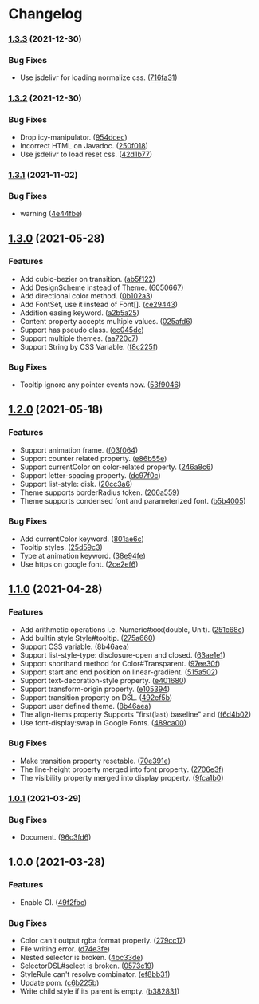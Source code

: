 # Changelog

### [1.3.3](https://www.github.com/teletha/stylist/compare/v1.3.2...v1.3.3) (2021-12-30)


### Bug Fixes

* Use jsdelivr for loading normalize css. ([716fa31](https://www.github.com/teletha/stylist/commit/716fa313e1e8c0a4ea8a5fddc1f772a96e3f112e))

### [1.3.2](https://www.github.com/teletha/stylist/compare/v1.3.1...v1.3.2) (2021-12-30)


### Bug Fixes

* Drop icy-manipulator. ([954dcec](https://www.github.com/teletha/stylist/commit/954dcec90c7a804ef69b5c9792aa274335e5f20d))
* Incorrect HTML on Javadoc. ([250f018](https://www.github.com/teletha/stylist/commit/250f018719d0fb688a38c74b574f2ff6a209e2d1))
* Use jsdelivr to load reset css. ([42d1b77](https://www.github.com/teletha/stylist/commit/42d1b772ecf6e243f659a6da726201b38c310b96))

### [1.3.1](https://www.github.com/Teletha/stylist/compare/v1.3.0...v1.3.1) (2021-11-02)


### Bug Fixes

* warning ([4e44fbe](https://www.github.com/Teletha/stylist/commit/4e44fbec706d8b917cdbc1e34cff9da3d8d09d88))

## [1.3.0](https://www.github.com/Teletha/stylist/compare/v1.2.0...v1.3.0) (2021-05-28)


### Features

* Add cubic-bezier on transition. ([ab5f122](https://www.github.com/Teletha/stylist/commit/ab5f122313f340551fcaa4dc1a72e74c85ad4a63))
* Add DesignScheme instead of Theme. ([6050667](https://www.github.com/Teletha/stylist/commit/6050667dc6d4cafe267fb61b4d50a77fffcdaa54))
* Add directional color method. ([0b102a3](https://www.github.com/Teletha/stylist/commit/0b102a3e692415e5b5a63da1f57743af4c9ce58b))
* Add FontSet, use it instead of Font[]. ([ce29443](https://www.github.com/Teletha/stylist/commit/ce29443b6dc54d5cadf68232f974aceabd778e43))
* Addition easing keyword. ([a2b5a25](https://www.github.com/Teletha/stylist/commit/a2b5a2577d3e78d9e26e0457bbf107386749d812))
* Content property accepts multiple values. ([025afd6](https://www.github.com/Teletha/stylist/commit/025afd6d423df1028ea25451d2a4da04b760e901))
* Support has pseudo class. ([ec045dc](https://www.github.com/Teletha/stylist/commit/ec045dcbffd3280d85ca1ea7b61045bc96801879))
* Support multiple themes. ([aa720c7](https://www.github.com/Teletha/stylist/commit/aa720c729453aedb61f637db5acc89bb127f9ca9))
* Support String by CSS Variable. ([f8c225f](https://www.github.com/Teletha/stylist/commit/f8c225f1f021d8fbf0e0fcd85c6454f194d3811d))


### Bug Fixes

* Tooltip ignore any pointer events now. ([53f9046](https://www.github.com/Teletha/stylist/commit/53f9046f5fbba2cce8cd381802cf4d3eaa386ccb))

## [1.2.0](https://www.github.com/Teletha/stylist/compare/v1.1.0...v1.2.0) (2021-05-18)


### Features

* Support animation frame. ([f03f064](https://www.github.com/Teletha/stylist/commit/f03f0643bb0148c57d0cf4dc218134da9c4b91f8))
* Support counter related property. ([e86b55e](https://www.github.com/Teletha/stylist/commit/e86b55e63e84bdd5feb9d400583830a77e556f25))
* Support currentColor on color-related property. ([246a8c6](https://www.github.com/Teletha/stylist/commit/246a8c69f06f446b3262da44b17221772c12bda2))
* Support letter-spacing property. ([dc97f0c](https://www.github.com/Teletha/stylist/commit/dc97f0ce736c6d7fcb7431dfd291ccd4bd77be4c))
* Support list-style: disk. ([20cc3a6](https://www.github.com/Teletha/stylist/commit/20cc3a6df74f25a6e1af99c981a04490248f5ed8))
* Theme supports  borderRadius token. ([206a559](https://www.github.com/Teletha/stylist/commit/206a559dd90c0113e399978d63de5ad59ceb047b))
* Theme supports condensed font and parameterized font. ([b5b4005](https://www.github.com/Teletha/stylist/commit/b5b4005d5448afac4352a093159cf28f35f14bd0))


### Bug Fixes

* Add currentColor keyword. ([801ae6c](https://www.github.com/Teletha/stylist/commit/801ae6cc0b0fc8153cbf9da8794f4512aa6d426d))
* Tooltip styles. ([25d59c3](https://www.github.com/Teletha/stylist/commit/25d59c3a909afec98a62d2d361d1018102711edd))
* Type at animation keyword. ([38e94fe](https://www.github.com/Teletha/stylist/commit/38e94fe4fee89e1d3f5244176b5f9c0f35c3555c))
* Use https on google font. ([2ce2ef6](https://www.github.com/Teletha/stylist/commit/2ce2ef642576006a4b3fa3a12b1fb77f8cc8ba91))

## [1.1.0](https://www.github.com/Teletha/stylist/compare/v1.0.1...v1.1.0) (2021-04-28)


### Features

* Add arithmetic operations i.e. Numeric#xxx(double, Unit). ([251c68c](https://www.github.com/Teletha/stylist/commit/251c68c79e5f9378245d7949bd2f4abb64a0f6d1))
* Add builtin style Style#tooltip. ([275a660](https://www.github.com/Teletha/stylist/commit/275a66036b05bbf0b95250aaf9559bac319cd4a7))
* Support CSS variable. ([8b46aea](https://www.github.com/Teletha/stylist/commit/8b46aea803bcdc0e9b6c671abc9e900abeb9f69d))
* Support list-style-type: disclosure-open and closed. ([63ae1e1](https://www.github.com/Teletha/stylist/commit/63ae1e1a18f9829299c7da66739dcc726650f99b))
* Support shorthand method for Color#Transparent. ([97ee30f](https://www.github.com/Teletha/stylist/commit/97ee30f6d71e7cb0c6d6993df356190523cf39ce))
* Support start and end position on linear-gradient. ([515a502](https://www.github.com/Teletha/stylist/commit/515a502b2b468dd72238211104cff487ae2be14c))
* Support text-decoration-style property. ([e401680](https://www.github.com/Teletha/stylist/commit/e4016803cae01fe4b798e7f3e45f56882c6853cb))
* Support transform-origin property. ([e105394](https://www.github.com/Teletha/stylist/commit/e105394c0bcb142c01f4e25166385bb088f7281d))
* Support transition property on DSL. ([492ef5b](https://www.github.com/Teletha/stylist/commit/492ef5b9fe6f156aaa9812107fa63f8a84cb6cc6))
* Support user defined theme. ([8b46aea](https://www.github.com/Teletha/stylist/commit/8b46aea803bcdc0e9b6c671abc9e900abeb9f69d))
* The align-items property Supports "first(last) baseline" and ([f6d4b02](https://www.github.com/Teletha/stylist/commit/f6d4b021b838744f53bbe7d61bb19ffc777ccd0f))
* Use font-display:swap in Google Fonts. ([489ca00](https://www.github.com/Teletha/stylist/commit/489ca00d66dfc301973cc4e596994e9e9e60aa69))


### Bug Fixes

* Make transition property resetable. ([70e391e](https://www.github.com/Teletha/stylist/commit/70e391e7c7bbc816a4f815516dbdb945f2b27716))
* The line-height property merged into font property. ([2706e3f](https://www.github.com/Teletha/stylist/commit/2706e3fdda05d656a1995b54e4a15a1167cdc957))
* The visibility property merged into display property. ([9fca1b0](https://www.github.com/Teletha/stylist/commit/9fca1b0c5b8b245a45283505e7dde32ffbc78df1))

### [1.0.1](https://www.github.com/Teletha/stylist/compare/v1.0.0...v1.0.1) (2021-03-29)


### Bug Fixes

* Document. ([96c3fd6](https://www.github.com/Teletha/stylist/commit/96c3fd600225f43298c22391bc9be490cbf2b539))

## 1.0.0 (2021-03-28)


### Features

* Enable CI. ([49f2fbc](https://www.github.com/Teletha/stylist/commit/49f2fbcb5bfb5b14760599f17075d4e1053b50e3))


### Bug Fixes

* Color can't output rgba format properly. ([279cc17](https://www.github.com/Teletha/stylist/commit/279cc17df3d178b315c52cfac94d65ed8e2726ae))
* File writing error. ([d74e3fe](https://www.github.com/Teletha/stylist/commit/d74e3fe8160189495f737de233a9bd4d0d7e7182))
* Nested selector is broken. ([4bc33de](https://www.github.com/Teletha/stylist/commit/4bc33de834f57b84420301d85fda72a81be2c2a0))
* SelectorDSL#select is broken. ([0573c19](https://www.github.com/Teletha/stylist/commit/0573c19a2b7348af905d73d6258b7db91b4838ff))
* StyleRule can't resolve combinator. ([ef8bb31](https://www.github.com/Teletha/stylist/commit/ef8bb31e906e8599575dae5cfeec19737989d836))
* Update pom. ([c6b225b](https://www.github.com/Teletha/stylist/commit/c6b225b12839c64f2d0f7f896f73c0d6090c15b2))
* Write child style if its parent is empty. ([b382831](https://www.github.com/Teletha/stylist/commit/b382831704ea143829a82d52e8a20a3be334d98e))
